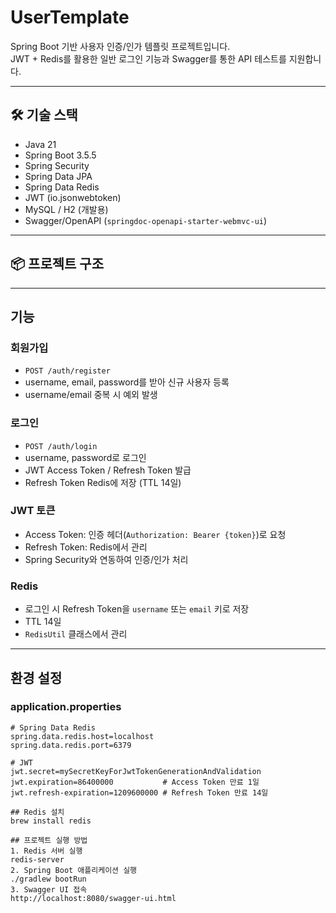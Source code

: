 # UserTemplate

Spring Boot 기반 사용자 인증/인가 템플릿 프로젝트입니다.  
JWT + Redis를 활용한 일반 로그인 기능과 Swagger를 통한 API 테스트를 지원합니다.

---

## 🛠 기술 스택

- Java 21
- Spring Boot 3.5.5
- Spring Security
- Spring Data JPA
- Spring Data Redis
- JWT (io.jsonwebtoken)
- MySQL / H2 (개발용)
- Swagger/OpenAPI (`springdoc-openapi-starter-webmvc-ui`)

---

## 📦 프로젝트 구조


---

## 기능

### 회원가입
- `POST /auth/register`
- username, email, password를 받아 신규 사용자 등록
- username/email 중복 시 예외 발생

### 로그인
- `POST /auth/login`
- username, password로 로그인
- JWT Access Token / Refresh Token 발급
- Refresh Token Redis에 저장 (TTL 14일)

### JWT 토큰
- Access Token: 인증 헤더(`Authorization: Bearer {token}`)로 요청
- Refresh Token: Redis에서 관리
- Spring Security와 연동하여 인증/인가 처리

### Redis
- 로그인 시 Refresh Token을 `username` 또는 `email` 키로 저장
- TTL 14일
- `RedisUtil` 클래스에서 관리

---

## 환경 설정

### application.properties

```properties
# Spring Data Redis
spring.data.redis.host=localhost
spring.data.redis.port=6379

# JWT
jwt.secret=mySecretKeyForJwtTokenGenerationAndValidation
jwt.expiration=86400000           # Access Token 만료 1일
jwt.refresh-expiration=1209600000 # Refresh Token 만료 14일

## Redis 설치
brew install redis

## 프로젝트 실행 방법
1. Redis 서버 실행
redis-server
2. Spring Boot 애플리케이션 실행
./gradlew bootRun
3. Swagger UI 접속
http://localhost:8080/swagger-ui.html
